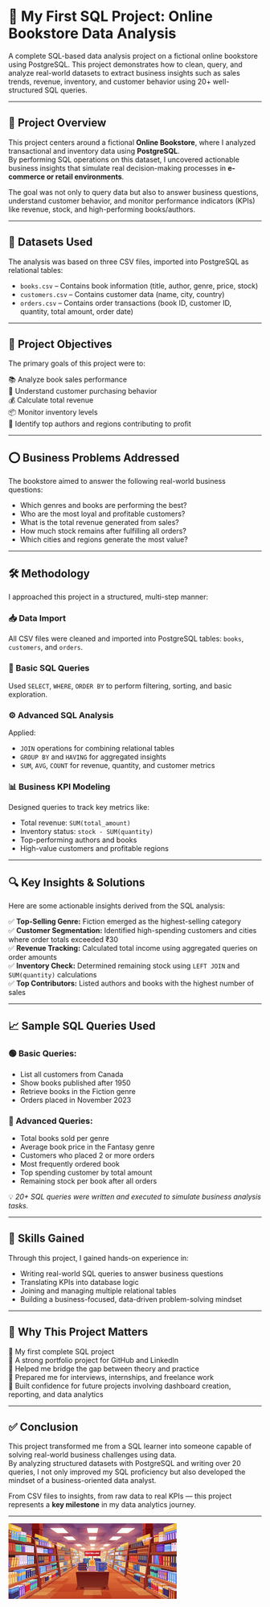 # 📘 My First SQL Project: Online Bookstore Data Analysis
A complete SQL-based data analysis project on a fictional online bookstore using PostgreSQL. This project demonstrates how to clean, query, and analyze real-world datasets to extract business insights such as sales trends, revenue, inventory, and customer behavior using 20+ well-structured SQL queries.

---

## 📌 Project Overview

This project centers around a fictional **Online Bookstore**, where I analyzed transactional and inventory data using **PostgreSQL**.  
By performing SQL operations on this dataset, I uncovered actionable business insights that simulate real decision-making processes in **e-commerce or retail environments**.

The goal was not only to query data but also to answer business questions, understand customer behavior, and monitor performance indicators (KPIs) like revenue, stock, and high-performing books/authors.

---

## 📂 Datasets Used

The analysis was based on three CSV files, imported into PostgreSQL as relational tables:

- `books.csv` – Contains book information (title, author, genre, price, stock)  
- `customers.csv` – Contains customer data (name, city, country)  
- `orders.csv` – Contains order transactions (book ID, customer ID, quantity, total amount, order date)

---

## 🎯 Project Objectives

The primary goals of this project were to:

📚 Analyze book sales performance  
🧍 Understand customer purchasing behavior  
💰 Calculate total revenue  
📦 Monitor inventory levels  
📝 Identify top authors and regions contributing to profit

---

## ⭕ Business Problems Addressed

The bookstore aimed to answer the following real-world business questions:

- Which genres and books are performing the best?  
- Who are the most loyal and profitable customers?  
- What is the total revenue generated from sales?  
- How much stock remains after fulfilling all orders?  
- Which cities and regions generate the most value?

---

## 🛠️ Methodology

I approached this project in a structured, multi-step manner:

### 📥 Data Import  
All CSV files were cleaned and imported into PostgreSQL tables: `books`, `customers`, and `orders`.

### 🔎 Basic SQL Queries  
Used `SELECT`, `WHERE`, `ORDER BY` to perform filtering, sorting, and basic exploration.

### ⚙️ Advanced SQL Analysis  
Applied:

- `JOIN` operations for combining relational tables  
- `GROUP BY` and `HAVING` for aggregated insights  
- `SUM`, `AVG`, `COUNT` for revenue, quantity, and customer metrics

### 📊 Business KPI Modeling  
Designed queries to track key metrics like:

- Total revenue: `SUM(total_amount)`  
- Inventory status: `stock - SUM(quantity)`  
- Top-performing authors and books  
- High-value customers and profitable regions

---

## 🔍 Key Insights & Solutions

Here are some actionable insights derived from the SQL analysis:

✅ **Top-Selling Genre:** Fiction emerged as the highest-selling category  
✅ **Customer Segmentation:** Identified high-spending customers and cities where order totals exceeded ₹30  
✅ **Revenue Tracking:** Calculated total income using aggregated queries on order amounts  
✅ **Inventory Check:** Determined remaining stock using `LEFT JOIN` and `SUM(quantity)` calculations  
✅ **Top Contributors:** Listed authors and books with the highest number of sales

---

## 📈 Sample SQL Queries Used

### 🟢 Basic Queries:

- List all customers from Canada  
- Show books published after 1950  
- Retrieve books in the Fiction genre  
- Orders placed in November 2023  

### 🔵 Advanced Queries:

- Total books sold per genre  
- Average book price in the Fantasy genre  
- Customers who placed 2 or more orders  
- Most frequently ordered book  
- Top spending customer by total amount  
- Remaining stock per book after all orders  

💡 *20+ SQL queries were written and executed to simulate business analysis tasks.*

---

## 🧠 Skills Gained

Through this project, I gained hands-on experience in:

- Writing real-world SQL queries to answer business questions  
- Translating KPIs into database logic  
- Joining and managing multiple relational tables  
- Building a business-focused, data-driven problem-solving mindset

---

## 🔑 Why This Project Matters

📌 My first complete SQL project  
📁 A strong portfolio project for GitHub and LinkedIn  
🧠 Helped me bridge the gap between theory and practice  
💬 Prepared me for interviews, internships, and freelance work  
🚀 Built confidence for future projects involving dashboard creation, reporting, and data analytics

---

## ✅ Conclusion

This project transformed me from a SQL learner into someone capable of solving real-world business challenges using data.  
By analyzing structured datasets with PostgreSQL and writing over 20 queries, I not only improved my SQL proficiency but also developed the mindset of a business-oriented data analyst.

From CSV files to insights, from raw data to real KPIs — this project represents a **key milestone** in my data analytics journey.

---

![Bookstore](Bookstore.jpeg)
